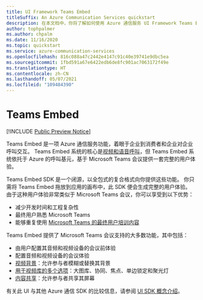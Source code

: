```yaml
---
title: UI Framework Teams Embed
titleSuffix: An Azure Communication Services quickstart
description: 在本文档中，你将了解如何使用 Azure 通信服务 UI Framework Teams Embed 功能来构建统包式呼叫体验。
author: tophpalmer
ms.author: chpalm
ms.date: 11/16/2020
ms.topic: quickstart
ms.service: azure-communication-services
ms.openlocfilehash: 816c088a47c2442e4147c91c40e39741e9dbc5ea
ms.sourcegitcommit: 1fbd591a67e6422edb6de8fc901ac7063172f49e
ms.translationtype: HT
ms.contentlocale: zh-CN
ms.lasthandoff: 05/07/2021
ms.locfileid: "109484390"
---
```

# <a name="teams-embed"></a>Teams Embed

[!INCLUDE [Public Preview Notice](../../includes/private-preview-include.md)]


Teams Embed 是一项 Azure 通信服务功能，着眼于企业到消费者和企业对企业呼叫交互。 Teams Embed 系统的核心是[视频和语音呼叫](../voice-video-calling/calling-sdk-features.md)，但 Teams Embed 系统依托于 Azure 的呼叫基元，基于 Microsoft Teams 会议提供一套完整的用户体验。

Teams Embed SDK 是一个闭源，以全包式的复合格式向你提供这些功能。 你只需将 Teams Embed 拖放到应用的画布中，此 SDK 便会生成完整的用户体验。 由于这种用户体验非常类似于 Microsoft Teams 会议，你可以享受到以下优势：

- 减少开发时间和工程复杂性
- 最终用户熟悉 Microsoft Teams
- 能够重复使用 [Microsoft Teams 的最终用户培训内容](https://support.microsoft.com/office/meetings-in-teams-e0b0ae21-53ee-4462-a50d-ca9b9e217b67)

Teams Embed 提供了 Microsoft Teams 会议支持的大多数功能，其中包括：

- 由用户配置其音频和视频设备的会议前体验
- 配置音频和视频设备的会议体验
- [视频背景](https://support.microsoft.com/office/change-your-background-for-a-teams-meeting-f77a2381-443a-499d-825e-509a140f4780)：允许参与者模糊或替换其背景
- [用于视频库的多个选项](https://support.microsoft.com/office/using-video-in-microsoft-teams-3647fc29-7b92-4c26-8c2d-8a596904cdae)：大图库、协同、焦点、单边锁定和聚光灯
- [内容共享](https://support.microsoft.com/office/share-content-in-a-meeting-in-teams-fcc2bf59-aecd-4481-8f99-ce55dd836ce8)：允许参与者共享其屏幕

有关此 UI 与其他 Azure 通信 SDK 的比较信息，请参阅 [UI SDK 概念介绍](ui-sdk-overview.md)。 
